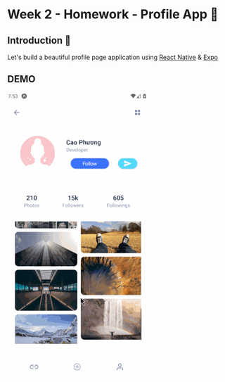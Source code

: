# [<span class="glyphicon glyphicon-link"></span>](#heading-week-2-homework-profile-app)Week 2 - Homework - **Profile App 💁**

## [<span class="glyphicon glyphicon-link"></span>](#heading-introduction)Introduction 🌟

Let's build a beautiful profile page application using [React Native](https://facebook.github.io/react-native/) & [Expo](https://expo.io/)
## DEMO
![](./assets/demo.gif)
